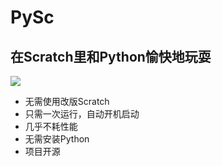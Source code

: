 # PySc
## 在Scratch里和Python愉快地玩耍
![](http://ww1.sinaimg.cn/large/0060lm7Tly1fk7pdi04rvj30gn0a4mxv.jpg)
- 无需使用改版Scratch
- 只需一次运行，自动开机启动
- 几乎不耗性能
- 无需安装Python
- 项目开源